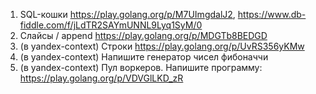 1. SQL-кошки https://play.golang.org/p/M7UImgdalJ2, https://www.db-fiddle.com/f/jLdTR2SAYmUNNL9Lyq1SyM/0
1. Слайсы / append https://play.golang.org/p/MDGTb8BEDGD
1. (в yandex-context) Строки https://play.golang.org/p/UvRS356yKMw
1. (в yandex-context) Напишите генератор чисел фибоначчи 
1. (в yandex-context) Пул воркеров. Напишите программу: https://play.golang.org/p/VDVGlLKD_zR